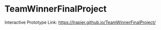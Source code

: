 # TeamWinnerFinalProject

Interactive Prototype Link: https://lrapier.github.io/TeamWinnerFinalProject/
